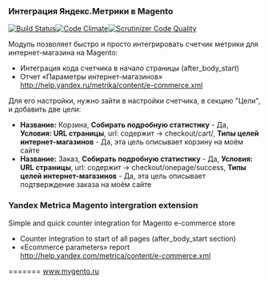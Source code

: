 ### Интеграция Яндекс.Метрики в Magento
[![Build Status](https://travis-ci.org/mygento/metrika.svg?branch=1.0)](https://travis-ci.org/mygento/metrika)[![Code Climate](https://codeclimate.com/github/mygento/metrika/badges/gpa.svg)](https://codeclimate.com/github/mygento/metrika)[![Scrutinizer Code Quality](https://scrutinizer-ci.com/g/mygento/metrika/badges/quality-score.png?b=1.0)](https://scrutinizer-ci.com/g/mygento/metrika/?branch=1.0)

Модуль позволяет быстро и просто интегрировать счетчик метрики для интернет-магазина на Magento:
* Интеграция кода счетчика в начало страницы (after_body_start)
* Отчет «Параметры интернет-магазинов» http://help.yandex.ru/metrika/content/e-commerce.xml  

Для его настройки, нужно зайти в настройки счетчика, в секцию "Цели", и добавить две цели:
* **Название:** Корзина, **Собирать подробную статистику** - Да, **Условия: URL страницы**, url: содержит -> checkout/cart/, **Типы целей интернет-магазинов** - Да, эта цель описывает корзину на моём сайте
* **Название:** Заказ, **Собирать подробную статистику** - Да, **Условия: URL страницы**, url: содержит -> checkout/onepage/success, **Типы целей интернет-магазинов** - Да, эта цель описывает подтверждение заказа на моём сайте

### Yandex Metrica Magento intergration extension

Simple and quick counter integration for Magento e-commerce store

* Counter integration to start of all pages (after_body_start section)
* «Ecommerce parameters» report http://help.yandex.com/metrica/content/e-commerce.xml

=======
www.mygento.ru
